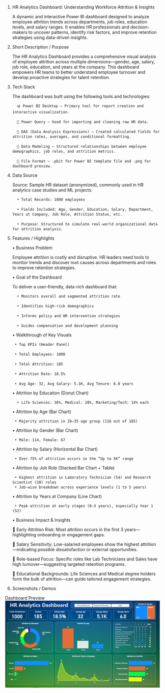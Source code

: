 1. HR Analytics Dashboard: Understanding Workforce Attrition & Insights

   A dynamic and interactive Power BI dashboard designed to analyze employee attrition trends across departments, job roles, education levels, and salary ranges. It enables HR professionals and decision-makers to uncover patterns, identify risk factors, and improve retention strategies using data-driven insights.

2. Short Description / Purpose

   The HR Analytics Dashboard provides a comprehensive visual analysis of employee attrition across multiple dimensions—gender, age, salary, job role, education, and years at the company. This dashboard empowers HR teams to better understand employee turnover and develop proactive strategies for talent retention.

3. Tech Stack
   
   The dashboard was built using the following tools and technologies:
   
         📊 Power BI Desktop – Primary tool for report creation and interactive visualization.

         📂 Power Query – Used for importing and cleaning raw HR data.

         🧠 DAX (Data Analysis Expressions) – Created calculated fields for attrition rates, averages, and conditional formatting.

         📝 Data Modeling – Structured relationships between employee demographics, job roles, and attrition metrics.

         📁 File Format – .pbit for Power BI template file and .png for dashboard preview.

4. Data Source
   
   Source: Sample HR dataset (anonymized), commonly used in HR analytics case studies and ML projects.
   
         • Total Records: 1000 employees

         • Fields Included: Age, Gender, Education, Salary, Department, Years at Company, Job Role, Attrition Status, etc.

         • Purpose: Structured to simulate real-world organizational data for attrition analysis.

5. Features / Highlights
   
   • Business Problem
   
      Employee attrition is costly and disruptive. HR leaders need tools to monitor trends and discover root causes across departments and roles to improve retention strategies.

   • Goal of the Dashboard

   To deliver a user-friendly, data-rich dashboard that:
   
         • Monitors overall and segmented attrition rate
   
         • Identifies high-risk demographics
   
         • Informs policy and HR intervention strategies
   
         • Guides compensation and development planning
   

   • Walkthrough of Key Visuals

        • Top KPIs (Header Panel)
   
        • Total Employees: 1000
   
        • Total Attrition: 185
   
        • Attrition Rate: 18.5%
   
        • Avg Age: 32, Avg Salary: 5.1K, Avg Tenure: 6.0 years

   • Attrition by Education (Donut Chart)

         • Life Sciences: 36%, Medical: 28%, Marketing/Tech: 14% each

   • Attrition by Age (Bar Chart)

        • Majority attrition in 26–35 age group (116 out of 185)

   • Attrition by Gender (Bar Chart)

        • Male: 114, Female: 67

   • Attrition by Salary (Horizontal Bar Chart)

        • Over 75% of attrition occurs in the “Up to 5K” range

   • Attrition by Job Role (Stacked Bar Chart + Table)

        • Highest attrition in Laboratory Technician (54) and Research Scientist (38) roles
        • Job-wise breakdown across experience levels (1 to 5 years)

   • Attrition by Years at Company (Line Chart)

        • Peak attrition at early stages (0–3 years), especially Year 1 (52)

   • Business Impact & Insights

      📌 Early Attrition Risk: Most attrition occurs in the first 3 years—highlighting onboarding or engagement gaps.

      📌 Salary Sensitivity: Low-salaried employees show the highest attrition—indicating possible dissatisfaction or external opportunities.

      📌 Role-based Focus: Specific roles like Lab Technicians and Sales have high turnover—suggesting targeted retention programs.

      📌 Educational Backgrounds: Life Sciences and Medical degree holders form the bulk of attrition—can guide tailored engagement strategies.


6. Screenshots / Demos


Dashboard Preview
![image alt](https://github.com/MohanS-2009/HR-Analytics-Dashboard/blob/main/HR%20Analytics%20Dashboard.PNG)
